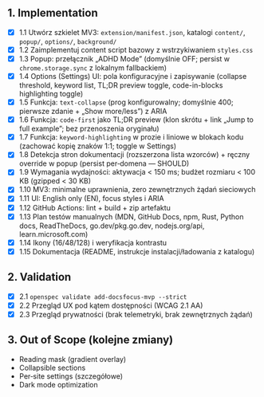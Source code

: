 ## 1. Implementation
- [x] 1.1 Utwórz szkielet MV3: `extension/manifest.json`, katalogi `content/`, `popup/`, `options/`, `background/`
- [x] 1.2 Zaimplementuj content script bazowy z wstrzykiwaniem `styles.css`
- [x] 1.3 Popup: przełącznik „ADHD Mode” (domyślnie OFF; persist w `chrome.storage.sync` z lokalnym fallbackiem)
- [x] 1.4 Options (Settings) UI: pola konfiguracyjne i zapisywanie (collapse threshold, keyword list, TL;DR preview toggle, code-in-blocks highlighting toggle)
- [x] 1.5 Funkcja: `text-collapse` (prog konfigurowalny; domyślnie 400; pierwsze zdanie + „Show more/less”) z ARIA
- [x] 1.6 Funkcja: `code-first` jako TL;DR preview (klon skrótu + link „Jump to full example”; bez przenoszenia oryginału)
- [x] 1.7 Funkcja: `keyword-highlighting` w prozie i liniowe w blokach kodu (zachować kopię znaków 1:1; toggle w Settings)
- [x] 1.8 Detekcja stron dokumentacji (rozszerzona lista wzorców) + ręczny override w popup (persist per‑domena — SHOULD)
- [x] 1.9 Wymagania wydajności: aktywacja < 150 ms; budżet rozmiaru < 100 KB (gzipped < 30 KB)
- [x] 1.10 MV3: minimalne uprawnienia, zero zewnętrznych żądań sieciowych
- [x] 1.11 UI: English only (EN), focus styles i ARIA
- [x] 1.12 GitHub Actions: lint + build + zip artefaktu
- [x] 1.13 Plan testów manualnych (MDN, GitHub Docs, npm, Rust, Python docs, ReadTheDocs, go.dev/pkg.go.dev, nodejs.org/api, learn.microsoft.com)
- [x] 1.14 Ikony (16/48/128) i weryfikacja kontrastu
- [x] 1.15 Dokumentacja (README, instrukcje instalacji/ładowania z katalogu)

## 2. Validation
- [x] 2.1 `openspec validate add-docsfocus-mvp --strict`
- [x] 2.2 Przegląd UX pod kątem dostępności (WCAG 2.1 AA)
- [x] 2.3 Przegląd prywatności (brak telemetryki, brak zewnętrznych żądań)

## 3. Out of Scope (kolejne zmiany)
- Reading mask (gradient overlay)
- Collapsible sections
- Per‑site settings (szczegółowe)
- Dark mode optimization
